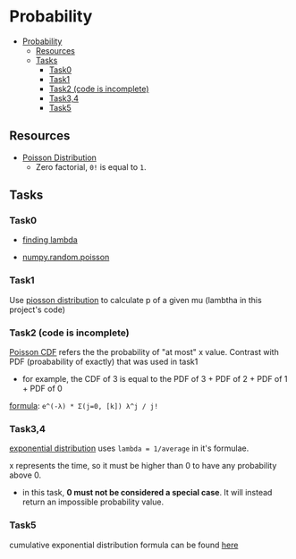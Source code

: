 # Probability

- [Probability](#probability)
  - [Resources](#resources)
  - [Tasks](#tasks)
    - [Task0](#task0)
    - [Task1](#task1)
    - [Task2 (code is incomplete)](#task2-code-is-incomplete)
    - [Task3,4](#task34)
    - [Task5](#task5)

## Resources

* [Poisson Distribution](https://onlinestatbook.com/2/probability/poisson.html)
  * Zero factorial, `0!` is equal to `1`.
## Tasks

### Task0

* [finding lambda](https://www.youtube.com/watch?v=AS0cLTiVrRY)

* [numpy.random.poisson](https://docs.scipy.org/doc/numpy-1.14.0/reference/generated/numpy.random.poisson.html)

### Task1

Use [piosson distribution](#resources) to calculate p of a given mu (lambtha in this project's code)


### Task2 (code is incomplete)

[Poisson CDF](https://en.wikipedia.org/wiki/Cumulative_distribution_function) refers the the probability of "at most" x value. Contrast with PDF (proabability of exactly) that was used in task1

* for example, the CDF of 3 is equal to the PDF of 3 + PDF of 2 + PDF of 1 + PDF of 0

[formula](https://en.wikipedia.org/wiki/Poisson_distribution): `e^(-λ) * Σ(j=0, [k]) λ^j / j!`

### Task3,4

[exponential distribution](https://byjus.com/maths/exponential-distribution/) uses `lambda = 1/average` in it's formulae.

x represents the time, so it must be higher than 0 to have any probability above 0.
* in this task, **0 must not be considered a special case**. It will instead return an impossible probability value.

### Task5

cumulative exponential distribution formula can be found [here](https://www.statology.org/exponential-distribution/)
